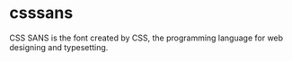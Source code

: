 # csssans
CSS SANS is the font created by CSS, the programming language for web designing and typesetting.
